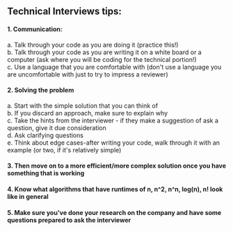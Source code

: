 
## Technical Interviews tips:

#### 1. Communication: 
a. Talk through your code as you are doing it (practice this!)  
b. Talk through your code as you are writing it on a white board or a computer (ask where you will be coding for the technical portion!)  
c. Use a language that you are comfortable with (don't use a language you are uncomfortable with just to try to impress a reviewer)  
#### 2. Solving the problem 
a. Start with the simple solution that you can think of  
b. If you discard an approach, make sure to explain why  
c. Take the hints from the interviewer - if they make a suggestion of ask a question, give it due consideration  
d. Ask clarifying questions  
e. Think about edge cases-after writing your code, walk through it with an example (or two, if it's relatively simple)  
#### 3. Then move on to a more efficient/more complex solution once you have something that is working
#### 4. Know what algorithms that have runtimes of n, n^2, n^n, log(n), n! look like in general
#### 5. Make sure you've done your research on the company and have some questions prepared to ask the interviewer



